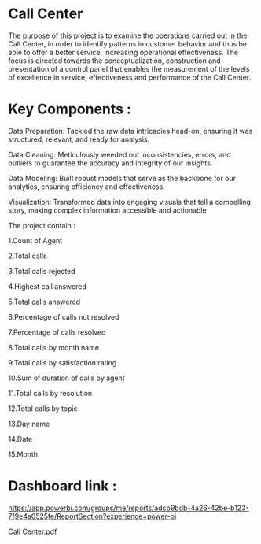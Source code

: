 
# Call Center

The purpose of this project is to examine the operations carried out in the Call Center, in order to identify patterns in customer behavior and thus be able to offer a better service, increasing operational effectiveness.
The focus is directed towards the conceptualization, construction and presentation of a control panel that enables the measurement of the levels of excellence in service, effectiveness and performance of the Call Center.

<h1>Key Components :</h1> 

Data Preparation: Tackled the raw data intricacies head-on, ensuring it was structured, relevant, and ready for analysis.

Data Cleaning: Meticulously weeded out inconsistencies, errors, and outliers to guarantee the accuracy and integrity of our insights.

Data Modeling: Built robust models that serve as the backbone for our analytics, ensuring efficiency and effectiveness.

Visualization: Transformed data into engaging visuals that tell a compelling story, making complex information accessible and actionable

The project contain :

1.Count of Agent

2.Total calls

3.Total calls rejected 

4.Highest call answered 

5.Total calls answered

6.Percentage of calls not resolved

7.Percentage of calls resolved 

8.Total calls by month name

9.Total calls by satisfaction rating 

10.Sum of duration of calls by agent 

11.Total calls by resolution 

12.Total calls by topic

13.Day name

14.Date

15.Month

<h1>Dashboard link :</h1>

https://app.powerbi.com/groups/me/reports/adcb9bdb-4a26-42be-b123-7f9e4a0525fe/ReportSection?experience=power-bi


[Call Center.pdf](https://github.com/Omarmohammed223/Excel-projects/files/14386947/Call.Center.pdf)
